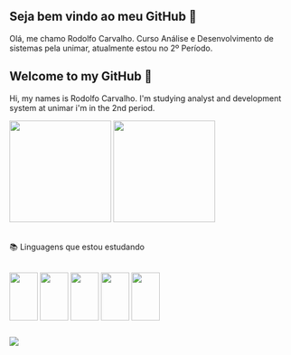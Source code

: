## Seja bem vindo ao meu GitHub 👋
  Olá, me chamo Rodolfo Carvalho. Curso Análise e Desenvolvimento de sistemas pela unimar, atualmente estou no 2º Período.

##  Welcome to my GitHub 👋
 Hi, my names is Rodolfo Carvalho. I'm studying analyst and development system at unimar i'm in the 2nd period.
<br>

<div>
  <img height="180em" src="https://github-readme-stats.vercel.app/api?username=iTzRodz&show_icons=true&theme=dracula&include_all_commits=true&count_private=true"/>
  <img height="180em" src="https://github-readme-stats.vercel.app/api/top-langs/?username=iTzRodz&layout=compact&langs_count=7&theme=dracula"/>
</div> <br>
 
 
<div>
  <p> 📚 Linguagens que estou estudando </p><br>


  <img align="center" alt="" height="85" width="50" src="https://cdn.jsdelivr.net/gh/devicons/devicon/icons/html5/html5-original.svg"> 
  <img align="center" alt="" height="85" width="50" src="https://cdn.jsdelivr.net/gh/devicons/devicon/icons/css3/css3-original.svg">
  <img align="center" alt="" height="85" width="50" src="https://cdn.jsdelivr.net/gh/devicons/devicon/icons/javascript/javascript-original.svg">
  <img align="center" alt="" height="85" width="50" src="https://cdn.jsdelivr.net/gh/devicons/devicon/icons/php/php-original.svg" />
  <img align="center" alt="" height="85" width="50" src="https://cdn.jsdelivr.net/gh/devicons/devicon/icons/python/python-original.svg">
  
</div>
 
 

 
 ##
 <a href="https://www.linkedin.com/in/rodolfo-c-923a16210/" target="_blank"><img src="https://img.shields.io/badge/-LinkedIn-%230077B5?style=for-the-badge&logo=linkedin&logoColor=white" target="_blank"></a>
